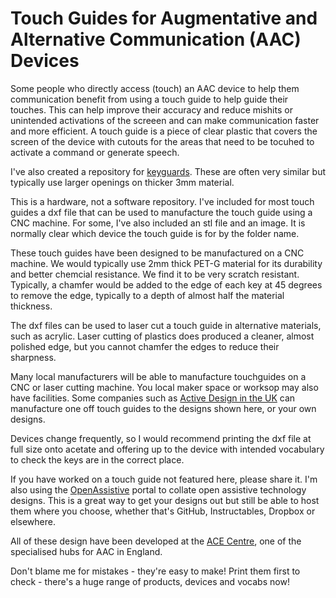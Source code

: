 # Touch Guides for Augmentative and Alternative Communication (AAC) Devices
Some people who directly access (touch) an AAC device to help them communication benefit from using a touch guide to help guide their touches. This can help improve their accuracy and reduce mishits or unintended activations of the screeen and can make communication faster and more efficient. A touch guide is a piece of clear plastic that covers the screen of the device with cutouts for the areas that need to be tocuhed to activate a command or generate speech.

I've also created a repository for [keyguards](https://github.com/paulhewett/aac-keyguards). These are often very similar but typically use larger openings on thicker 3mm material.

This is a hardware, not a software repository. I've included for most touch guides a dxf file that can be used to manufacture the touch guide using a CNC machine. For some, I've also included an stl file and an image. It is normally clear which device the touch guide is for by the folder name.

These touch guides have been designed to be manufactured on a CNC machine. We would typically use 2mm thick PET-G material for its durability and better chemcial resistance. We find it to be very scratch resistant. Typically, a chamfer would be added to the edge of each key at 45 degrees to remove the edge, typically to a depth of almost half the material thickness.

The dxf files can be used to laser cut a touch guide in alternative materials, such as acrylic. Laser cutting of plastics does produced a cleaner, almost polished edge, but you cannot chamfer the edges to reduce their sharpness.

Many local manufacturers will be able to manufacture touchguides on a CNC or laser cutting machine. You local maker space or worksop may also have facilities. Some companies such as [Active Design in the UK](http://www.activedesign.co.uk) can manufacture one off touch guides to the designs shown here, or your own designs.

Devices change frequently, so I would recommend printing the dxf file at full size onto acetate and offering up to the device with intended vocabulary to check the keys are in the correct place. 

If you have worked on a touch guide not featured here, please share it. I'm also using the [OpenAssistive](http://openassistive.org) portal to collate open assistive technology designs. This is a great way to get your designs out but still be able to host them where you choose, whether that's GitHub, Instructables, Dropbox or elsewhere.

All of these design have been developed at the [ACE Centre](http://www.acecentre.org.uk), one of the specialised hubs for AAC in England.

Don't blame me for mistakes - they're easy to make! Print them first to check - there's a huge range of products, devices and vocabs now!